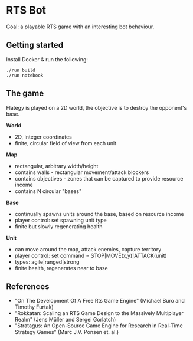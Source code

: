 # RTS Bot

Goal: a playable RTS game with an interesting bot behaviour.

## Getting started

Install Docker & run the following:

    ./run build
    ./run notebook

## The game

Flategy is played on a 2D world, the objective is to destroy the opponent's base.

**World**

 - 2D, integer coordinates
 - finite, circular field of view from each unit

**Map**

 - rectangular, arbitrary width/height
 - contains walls - rectangular movement/attack blockers
 - contains objectives - zones that can be captured to provide resource income
 - contains N circular "bases"

**Base**

 - continually spawns units around the base, based on resource income
 - player control: set spawning unit type
 - finite but slowly regenerating health

**Unit**

 - can move around the map, attack enemies, capture territory
 - player control: set command = STOP|MOVE(x,y)|ATTACK(unit)
 - types: agile|ranged|strong
 - finite health, regenerates near to base

## References

 - "On The Development Of A Free Rts Game Engine" (Michael Buro and Timothy Furtak)
 - "Rokkatan: Scaling an RTS Game Design to the Massively Multiplayer Realm" (Jens Müller and Sergei Gorlatch)
 - "Stratagus: An Open-Source Game Engine for Research in Real-Time Strategy Games" (Marc J.V. Ponsen et. al.)

